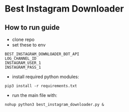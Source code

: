 # Best Instagram Downloader

## How to run guide
- clone repo
- set these to env
```
BEST_INSTAGRAM_DOWNLOADER_BOT_API
LOG_CHANNEL_ID
INSTAGRAM_USER_1
INSTAGRAM_PASS_1
```
- install required python modules:
```
pip3 install -r requirements.txt
```
- run the main file with:
```
nohup python3 best_instagram_downloader.py &
```